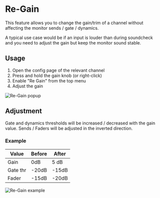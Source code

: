 # Re-Gain

This feature allows you to change the gain/trim of a channel without affecting the monitor sends / gate / dynamics.

A typical use case would be if an input is louder than during soundcheck and you need to adjust the gain but keep the monitor sound stable.

## Usage

1. Open the config page of the relevant channel
2. Press and hold the gain knob (or right-click)
3. Enable "Re Gain" from the top menu
4. Adjust the gain

![Re-Gain popup](img/regain/overview.png)

## Adjustment

Gate and dynamics thresholds will be increased / decreased with the gain value.
Sends / Faders will be adjusted in the inverted direction.

### Example

| Value | Before | After |
| --- | --- | --- |
| Gain | 0dB | 5 dB |
| Gate thr | -20dB | -15dB |
| Fader | -15dB | -20dB |

![Re-Gain example](gif/re-gain.gif)
